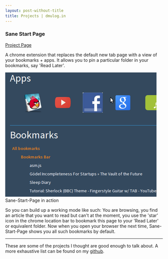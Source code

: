 ```yaml
---
layout: post-without-title
title: Projects | dmulog.in
---
```

### Sane Start Page 

<div class="aside"> <a href="http://dmulog.in/sane-start-page/">Project Page</a> </div>

A chrome extension that replaces the default new tab page with a view of your
bookmarks + apps. It allows you to pin a particular folder in your bookmarks,
say 'Read Later'.

<div class="imgcon">
  <img src="images/sane-screen1.png">
</div>

<div class="aside">Sane-Start-Page in action</div>

So you can build up a working mode like such: You are browsing, you find an
article that you want to read but can't at the moment, you use the 'star' icon
in the chrome location bar to bookmark this page to your 'Read Later' or
equivalent folder. Now when you open your browser the next time,
Sane-Start-Page shows you all such bookmarks by default.

<hr>

These are some of the projects I thought are good enough to talk about. A more
exhaustive list can be found on my [github][github].


[github]: http://github.com/schatten/
[ssp]: http://dmulog.in/sane-start-page/
